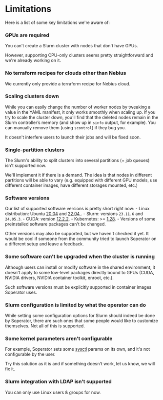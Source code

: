 # Limitations
Here is a list of some key limitations we're aware of:


### GPUs are required
You can't create a Slurm cluster with nodes that don't have GPUs.

However, supporting CPU-only clusters seems pretty straightforward and we're already working on it.


### No terraform recipes for clouds other than Nebius
We currently only provide a terraform recipe for Nebius cloud.


### Scaling clusters down
While you can easily change the number of worker nodes by tweaking a value in the YAML manifest, it only works smoothly 
when scaling up. If you try to scale the cluster down, you’ll find that the deleted nodes remain in the Slurm 
controller’s memory (and show up in `sinfo` output, for example). You can manually remove them (using `scontrol`) if 
they bug you.

It doesn't interfere users to launch their jobs and will be fixed soon.


### Single-partition clusters
The Slurm's ability to split clusters into several partitions (= job queues) isn't supported now.

We'll implement it if there is a demand. The idea is that nodes in different partitions will be able to vary (e.g. 
equipped with different GPU models, use different container images, have different storages mounted, etc.)


### Software versions
Our list of supported software versions is pretty short right now:
    - Linux distribution: Ubuntu [20.04](https://releases.ubuntu.com/focal/) and [22.04
      ](https://releases.ubuntu.com/jammy/).
    - Slurm: versions `23.11.6` and `24.05.3`.
    - CUDA: version [12.2.2](https://developer.nvidia.com/cuda-12-2-2-download-archive).
    - Kubernetes: >= [1.28](https://kubernetes.io/blog/2023/08/15/kubernetes-v1-28-release/).
    - Versions of some preinstalled software packages can't be changed.

Other versions may also be supported, but we haven't checked it yet. It would be cool if someone from the community 
tried to launch Soperator on a different setup and leave a feedback.


### Some software can't be upgraded when the cluster is running
Although users can install or modify software in the shared environment, it doesn't apply to some low-level packages
directly bound to GPUs (CUDA, NVIDIA drivers, NVIDIA container toolkit, enroot, etc.).

Such software versions must be explicitly supported in container images Soperator uses.


### Slurm configuration is limited by what the operator can do
While setting some configuration options for Slurm should indeed be done by Soperator, there are such ones that some 
people would like to customize themselves. Not all of this is supported.


### Some kernel parameters aren't configurable
For example, Soperator sets some [sysctl](https://man7.org/linux/man-pages/man8/sysctl.8.html) params on its own, and
it's not configurable by the user.

Try this solution as it is and if something doesn't work, let us know, we will fix it.


### Slurm integration with LDAP isn't supported
You can only use Linux users & groups for now.

